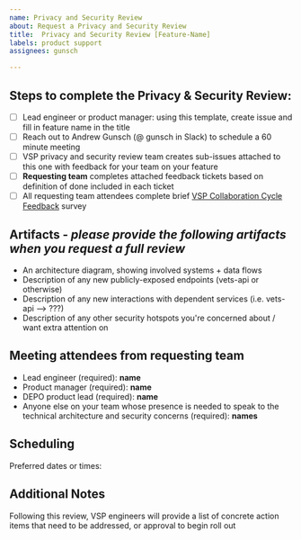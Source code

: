 ```yaml
---
name: Privacy and Security Review
about: Request a Privacy and Security Review
title:  Privacy and Security Review [Feature-Name]
labels: product support
assignees: gunsch

---
```


## Steps to complete the Privacy & Security Review: 
- [ ] Lead engineer or product manager: using this template, create issue and fill in feature name in the title 
- [ ] Reach out to Andrew Gunsch (@ gunsch in Slack) to schedule a 60 minute meeting 
- [ ] VSP privacy and security review team creates sub-issues attached to this one with feedback for your team on your feature
- [ ] **Requesting team** completes attached feedback tickets based on definition of done included in each ticket
- [ ] All requesting team attendees complete brief [VSP Collaboration Cycle Feedback](https://adhoc.optimalworkshop.com/questions/20260uu8-0-0/questions/before) survey

## Artifacts - _please provide the following artifacts when you request a full review_
- An architecture diagram, showing involved systems + data flows
- Description of any new publicly-exposed endpoints (vets-api or otherwise)
- Description of any new interactions with dependent services (i.e. vets-api --> ???)
- Description of any other security hotspots you're concerned about / want extra attention on

## Meeting attendees from **requesting team**
- Lead engineer (required): **name**
- Product manager (required): **name**
- DEPO product lead (required): **name**
- Anyone else on your team whose presence is needed to speak to the technical architecture and security concerns (required): **names**

## Scheduling 
Preferred dates or times: 

## Additional Notes
Following this review, VSP engineers will provide a list of concrete action items that need to be addressed, or approval to begin roll out
